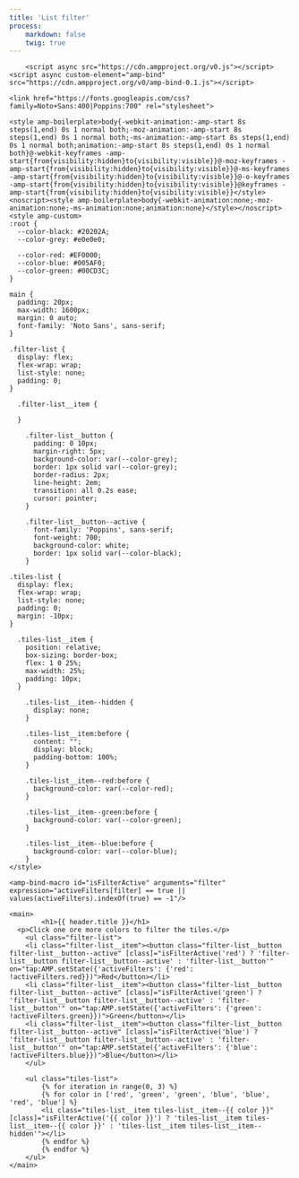 ```yaml
---
title: 'List filter'
process:
    markdown: false
    twig: true
---
```

<!doctype html>
<html ⚡>
<head>
    <meta charset="utf-8">
    <title>{{ header.title }}</title>
    <meta name="viewport" content="width=device-width,minimum-scale=1">

		<script async src="https://cdn.ampproject.org/v0.js"></script>
    <script async custom-element="amp-bind" src="https://cdn.ampproject.org/v0/amp-bind-0.1.js"></script>

    <link href="https://fonts.googleapis.com/css?family=Noto+Sans:400|Poppins:700" rel="stylesheet">

    <style amp-boilerplate>body{-webkit-animation:-amp-start 8s steps(1,end) 0s 1 normal both;-moz-animation:-amp-start 8s steps(1,end) 0s 1 normal both;-ms-animation:-amp-start 8s steps(1,end) 0s 1 normal both;animation:-amp-start 8s steps(1,end) 0s 1 normal both}@-webkit-keyframes -amp-start{from{visibility:hidden}to{visibility:visible}}@-moz-keyframes -amp-start{from{visibility:hidden}to{visibility:visible}}@-ms-keyframes -amp-start{from{visibility:hidden}to{visibility:visible}}@-o-keyframes -amp-start{from{visibility:hidden}to{visibility:visible}}@keyframes -amp-start{from{visibility:hidden}to{visibility:visible}}</style><noscript><style amp-boilerplate>body{-webkit-animation:none;-moz-animation:none;-ms-animation:none;animation:none}</style></noscript>
    <style amp-custom>
    :root {
      --color-black: #20202A;
      --color-grey: #e0e0e0;

      --color-red: #EF0000;
      --color-blue: #005AF0;
      --color-green: #00CD3C;
    }

    main {
      padding: 20px;
      max-width: 1600px;
      margin: 0 auto;
      font-family: 'Noto Sans', sans-serif;
    }

    .filter-list {
      display: flex;
      flex-wrap: wrap;
      list-style: none;
      padding: 0;
    }

      .filter-list__item {

      }

        .filter-list__button {
          padding: 0 10px;
          margin-right: 5px;
          background-color: var(--color-grey);
          border: 1px solid var(--color-grey);
          border-radius: 2px;
          line-height: 2em;
          transition: all 0.2s ease;
          cursor: pointer;
        }

        .filter-list__button--active {
          font-family: 'Poppins', sans-serif;
          font-weight: 700;
          background-color: white;
          border: 1px solid var(--color-black);
        }

    .tiles-list {
      display: flex;
      flex-wrap: wrap;
      list-style: none;
      padding: 0;
      margin: -10px;
    }

      .tiles-list__item {
        position: relative;
        box-sizing: border-box;
        flex: 1 0 25%;
        max-width: 25%;
        padding: 10px;
      }

        .tiles-list__item--hidden {
          display: none;
        }

        .tiles-list__item:before {
          content: "";
          display: block;
          padding-bottom: 100%;
        }

        .tiles-list__item--red:before {
          background-color: var(--color-red);
        }

        .tiles-list__item--green:before {
          background-color: var(--color-green);
        }

        .tiles-list__item--blue:before {
          background-color: var(--color-blue);
        }
    </style>
</head>
<body>
    <amp-state id="nav">
        <script type="application/json">
        {
            "activeFilters": {
              "red": false,
              "green": false,
              "blue": false
            }
        }
        </script>
    </amp-state>

    <amp-bind-macro id="isFilterActive" arguments="filter" expression="activeFilters[filter] == true || values(activeFilters).indexOf(true) == -1"/>

    <main>
			<h1>{{ header.title }}</h1>
      <p>Click one ore more colors to filter the tiles.</p>
  		<ul class="filter-list">
        <li class="filter-list__item"><button class="filter-list__button filter-list__button--active" [class]="isFilterActive('red') ? 'filter-list__button filter-list__button--active' : 'filter-list__button'" on="tap:AMP.setState({'activeFilters': {'red': !activeFilters.red}})">Red</button></li>
        <li class="filter-list__item"><button class="filter-list__button filter-list__button--active" [class]="isFilterActive('green') ? 'filter-list__button filter-list__button--active' : 'filter-list__button'" on="tap:AMP.setState({'activeFilters': {'green': !activeFilters.green}})">Green</button></li>
        <li class="filter-list__item"><button class="filter-list__button filter-list__button--active" [class]="isFilterActive('blue') ? 'filter-list__button filter-list__button--active' : 'filter-list__button'" on="tap:AMP.setState({'activeFilters': {'blue': !activeFilters.blue}})">Blue</button></li>
  		</ul>

    	<ul class="tiles-list">
  			{% for iteration in range(0, 3) %}
  			{% for color in ['red', 'green', 'green', 'blue', 'blue', 'red', 'blue'] %}
  			<li class="tiles-list__item tiles-list__item--{{ color }}" [class]="isFilterActive('{{ color }}') ? 'tiles-list__item tiles-list__item--{{ color }}' : 'tiles-list__item tiles-list__item--hidden'"></li>
  			{% endfor %}
  			{% endfor %}
  		</ul>
    </main>
</body>
</html>
